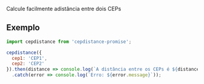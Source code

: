 Calcule facilmente adistância entre dois CEPs

## Exemplo
```javascript
import cepdistance from 'cepdistance-promise';

cepdistance({
  cep1: 'CEP1',
  cep2: 'CEP2'
}).then(distance => console.log(`A distância entre os CEPs é ${distance} metros`))
  .catch(error => console.log(`Erro: ${error.message}`));
```